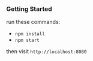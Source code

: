 
### Getting Started

run these commands:

- `npm install`
- `npm start`


then visit `http://localhost:8080`

